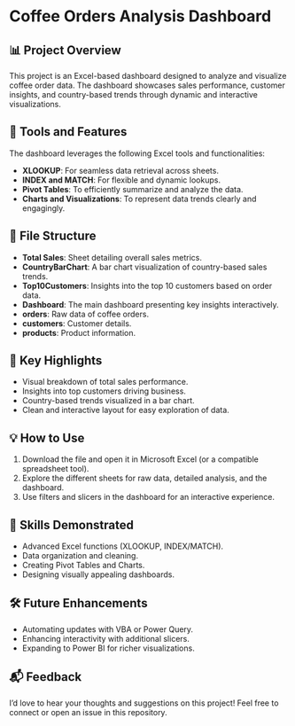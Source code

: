 # Coffee Orders Analysis Dashboard  

## 📊 Project Overview  
This project is an Excel-based dashboard designed to analyze and visualize coffee order data. The dashboard showcases sales performance, customer insights, and country-based trends through dynamic and interactive visualizations.  

## 🔧 Tools and Features  
The dashboard leverages the following Excel tools and functionalities:  
- **XLOOKUP**: For seamless data retrieval across sheets.  
- **INDEX and MATCH**: For flexible and dynamic lookups.  
- **Pivot Tables**: To efficiently summarize and analyze the data.  
- **Charts and Visualizations**: To represent data trends clearly and engagingly.  

## 📂 File Structure  
- **Total Sales**: Sheet detailing overall sales metrics.  
- **CountryBarChart**: A bar chart visualization of country-based sales trends.  
- **Top10Customers**: Insights into the top 10 customers based on order data.  
- **Dashboard**: The main dashboard presenting key insights interactively.  
- **orders**: Raw data of coffee orders.  
- **customers**: Customer details.  
- **products**: Product information.  

## 🚀 Key Highlights  
- Visual breakdown of total sales performance.  
- Insights into top customers driving business.  
- Country-based trends visualized in a bar chart.  
- Clean and interactive layout for easy exploration of data.  

## 💡 How to Use  
1. Download the file and open it in Microsoft Excel (or a compatible spreadsheet tool).  
2. Explore the different sheets for raw data, detailed analysis, and the dashboard.  
3. Use filters and slicers in the dashboard for an interactive experience.  

## 🌟 Skills Demonstrated  
- Advanced Excel functions (XLOOKUP, INDEX/MATCH).  
- Data organization and cleaning.  
- Creating Pivot Tables and Charts.  
- Designing visually appealing dashboards.  

## 🛠 Future Enhancements  
- Automating updates with VBA or Power Query.  
- Enhancing interactivity with additional slicers.  
- Expanding to Power BI for richer visualizations.  

## 📬 Feedback  
I’d love to hear your thoughts and suggestions on this project! Feel free to connect or open an issue in this repository.
